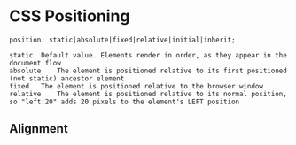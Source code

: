# CSS Positioning

`position: static|absolute|fixed|relative|initial|inherit;`

    static 	Default value. Elements render in order, as they appear in the document flow
    absolute 	The element is positioned relative to its first positioned (not static) ancestor element
    fixed 	The element is positioned relative to the browser window
    relative 	The element is positioned relative to its normal position, so "left:20" adds 20 pixels to the element's LEFT position


## Alignment


